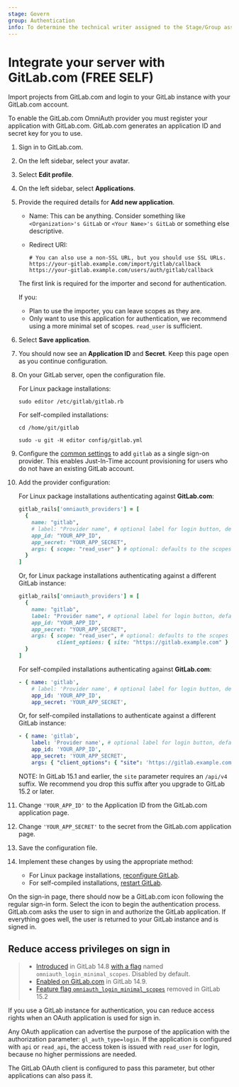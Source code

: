 ```yaml
---
stage: Govern
group: Authentication
info: To determine the technical writer assigned to the Stage/Group associated with this page, see https://about.gitlab.com/handbook/product/ux/technical-writing/#assignments
---
```


# Integrate your server with GitLab.com **(FREE SELF)**

Import projects from GitLab.com and login to your GitLab instance with your GitLab.com account.

To enable the GitLab.com OmniAuth provider you must register your application with GitLab.com.
GitLab.com generates an application ID and secret key for you to use.

1. Sign in to GitLab.com.
1. On the left sidebar, select your avatar.
1. Select **Edit profile**.
1. On the left sidebar, select **Applications**.
1. Provide the required details for **Add new application**.
   - Name: This can be anything. Consider something like `<Organization>'s GitLab` or `<Your Name>'s GitLab` or something else descriptive.
   - Redirect URI:

     ```plaintext
     # You can also use a non-SSL URL, but you should use SSL URLs.
     https://your-gitlab.example.com/import/gitlab/callback
     https://your-gitlab.example.com/users/auth/gitlab/callback
     ```

   The first link is required for the importer and second for authentication.

   If you:

   - Plan to use the importer, you can leave scopes as they are.
   - Only want to use this application for authentication, we recommend using a more minimal set of scopes. `read_user` is sufficient.

1. Select **Save application**.
1. You should now see an **Application ID** and **Secret**. Keep this page open as you continue
   configuration.
1. On your GitLab server, open the configuration file.

   For Linux package installations:

   ```shell
   sudo editor /etc/gitlab/gitlab.rb
   ```

   For self-compiled installations:

   ```shell
   cd /home/git/gitlab

   sudo -u git -H editor config/gitlab.yml
   ```

1. Configure the [common settings](omniauth.md#configure-common-settings)
   to add `gitlab` as a single sign-on provider. This enables Just-In-Time
   account provisioning for users who do not have an existing GitLab account.
1. Add the provider configuration:

   For Linux package installations authenticating against **GitLab.com**:

   ```ruby
   gitlab_rails['omniauth_providers'] = [
     {
       name: "gitlab",
       # label: "Provider name", # optional label for login button, defaults to "GitLab.com"
       app_id: "YOUR_APP_ID",
       app_secret: "YOUR_APP_SECRET",
       args: { scope: "read_user" } # optional: defaults to the scopes of the application
     }
   ]
   ```

   Or, for Linux package installations authenticating against a different GitLab instance:

   ```ruby
   gitlab_rails['omniauth_providers'] = [
     {
       name: "gitlab",
       label: "Provider name", # optional label for login button, defaults to "GitLab.com"
       app_id: "YOUR_APP_ID",
       app_secret: "YOUR_APP_SECRET",
       args: { scope: "read_user", # optional: defaults to the scopes of the application
               client_options: { site: "https://gitlab.example.com" } }
     }
   ]
   ```

   For self-compiled installations authenticating against **GitLab.com**:

   ```yaml
   - { name: 'gitlab',
       # label: 'Provider name', # optional label for login button, defaults to "GitLab.com"
       app_id: 'YOUR_APP_ID',
       app_secret: 'YOUR_APP_SECRET',
   ```

   Or, for self-compiled installations to authenticate against a different GitLab instance:

   ```yaml
   - { name: 'gitlab',
       label: 'Provider name', # optional label for login button, defaults to "GitLab.com"
       app_id: 'YOUR_APP_ID',
       app_secret: 'YOUR_APP_SECRET',
       args: { "client_options": { "site": 'https://gitlab.example.com' } }
   ```

   NOTE:
   In GitLab 15.1 and earlier, the `site` parameter requires an `/api/v4` suffix.
   We recommend you drop this suffix after you upgrade to GitLab 15.2 or later.

1. Change `'YOUR_APP_ID'` to the Application ID from the GitLab.com application page.
1. Change `'YOUR_APP_SECRET'` to the secret from the GitLab.com application page.
1. Save the configuration file.
1. Implement these changes by using the appropriate method:
   - For Linux package installations, [reconfigure GitLab](../administration/restart_gitlab.md#reconfigure-a-linux-package-installation).
   - For self-compiled installations, [restart GitLab](../administration/restart_gitlab.md#self-compiled-installations).

On the sign-in page, there should now be a GitLab.com icon following the
regular sign-in form. Select the icon to begin the authentication process.
GitLab.com asks the user to sign in and authorize the GitLab application. If
everything goes well, the user is returned to your GitLab instance and is
signed in.

## Reduce access privileges on sign in

> - [Introduced](https://gitlab.com/gitlab-org/gitlab/-/issues/337663) in GitLab 14.8 [with a flag](../administration/feature_flags.md) named `omniauth_login_minimal_scopes`. Disabled by default.
> - [Enabled on GitLab.com](https://gitlab.com/gitlab-org/gitlab/-/issues/351331) in GitLab 14.9.
> - [Feature flag `omniauth_login_minimal_scopes`](https://gitlab.com/gitlab-org/gitlab/-/merge_requests/83453) removed in GitLab 15.2

If you use a GitLab instance for authentication, you can reduce access rights when an OAuth application is used for sign in.

Any OAuth application can advertise the purpose of the application with the
authorization parameter: `gl_auth_type=login`. If the application is
configured with `api` or `read_api`, the access token is issued with
`read_user` for login, because no higher permissions are needed.

The GitLab OAuth client is configured to pass this parameter, but other
applications can also pass it.
